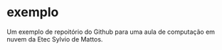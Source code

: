 # exemplo

Um exemplo de repoitório do Github para uma aula de computação em nuvem da Etec Sylvio de Mattos.
